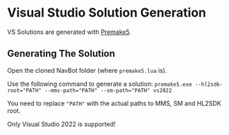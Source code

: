 # Visual Studio Solution Generation

VS Solutions are generated with [Premake5](https://premake.github.io/).

## Generating The Solution

Open the cloned NavBot folder (where `premake5.lua` is).

Use the following command to generate a solution: `premake5.exe --hl2sdk-root="PATH" --mms-path="PATH" --sm-path="PATH" vs2022`

You need to replace `"PATH"` with the actual paths to MMS, SM and HL2SDK root.

Only Visual Studio 2022 is supported!